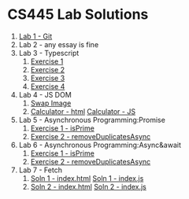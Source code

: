 # CS445 Lab Solutions

1. [Lab 1 - Git](https://github.com/bellaxing/cs445-lab-solns/blob/main/Lab1/lab1.pdf)
2. Lab 2 - any essay is fine
3. Lab 3 - Typescript
    1. [Exercise 1](./Lab3/Exercise1.ts)
    2. [Exercise 2](./Lab3/Exercise2.ts)
    3. [Exercise 3](./Lab3/Exercise3.ts)
    4. [Exercise 4](./Lab3/Exercise4.ts)
4. Lab 4 - JS DOM
    1. [Swap Image](./Lab4/Exercise01/swap.html)
    2. [Calculator - html](./Lab4/Exercise02/calculator.html) [Calculator - JS](./Lab4/Exercise02/calc.js)
5. Lab 5 - Asynchronous Programming:Promise
    1. [Exercise 1 - isPrime](./Lab5/Exercise01.js)
    2. [Exercise 2 - removeDuplicatesAsync](./Lab5/Exercise02.js)
6. Lab 6 - Asynchronous Programming:Async&await
    1. [Exercise 1 - isPrime](./Lab6/Exercise01.js)
    2. [Exercise 2 - removeDuplicatesAsync](./Lab6/Exercise02.js)
7. Lab 7 - Fetch
    1. [Soln 1 - index.html](./Lab7/soln1/index.html) [Soln 1 - index.js](./Lab7/soln1/index.js)
    2. [Soln 2 - index.html](./Lab7/soln2/index.html) [Soln 2 - index.js](./Lab7/soln2/index.js)
